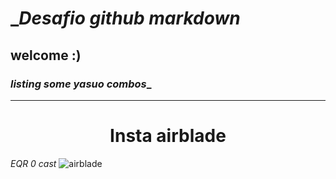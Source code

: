 # ____Desafio github markdown___
## **welcome :)**

### ___listing some yasuo combos____
-----------------   

###  <h1  align="center"> Insta airblade </h1> 
*EQR 0 cast*
![airblade](https://tenor.com/pt-BR/view/rydz-hidezera-yasuo-combo-airblade-gif-22295824)